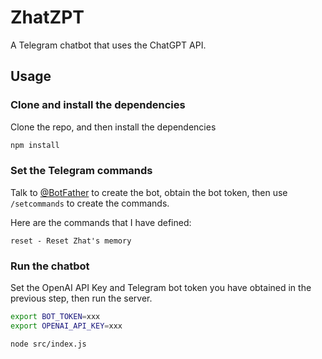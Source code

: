 # ZhatZPT

A Telegram chatbot that uses the ChatGPT API.

## Usage

### Clone and install the dependencies

Clone the repo, and then install the dependencies

```bash
npm install
```

### Set the Telegram commands

Talk to [@BotFather](https://telegram.me/BotFather)
to create the bot, obtain the bot token,
then use `/setcommands` to create the commands.

Here are the commands that I have defined:

```
reset - Reset Zhat's memory
```

### Run the chatbot

Set the OpenAI API Key and Telegram bot token
you have obtained in the previous step,
then run the server.

```bash
export BOT_TOKEN=xxx
export OPENAI_API_KEY=xxx

node src/index.js
```

